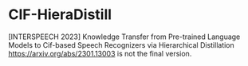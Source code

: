 # CIF-HieraDistill
[INTERSPEECH 2023] Knowledge Transfer from Pre-trained Language Models to Cif-based Speech Recognizers via Hierarchical Distillation https://arxiv.org/abs/2301.13003 is not the final version.
